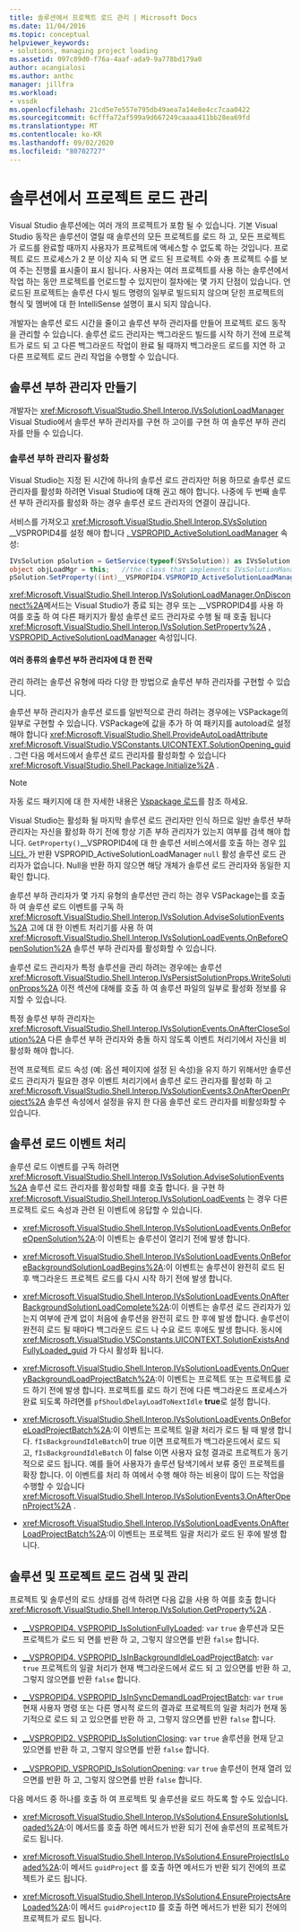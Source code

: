```yaml
---
title: 솔루션에서 프로젝트 로드 관리 | Microsoft Docs
ms.date: 11/04/2016
ms.topic: conceptual
helpviewer_keywords:
- solutions, managing project loading
ms.assetid: 097c89d0-f76a-4aaf-ada9-9a778bd179a0
author: acangialosi
ms.author: anthc
manager: jillfra
ms.workload:
- vssdk
ms.openlocfilehash: 21cd5e7e557e795db49aea7a14e8e4cc7caa0422
ms.sourcegitcommit: 6cfffa72af599a9d667249caaaa411bb28ea69fd
ms.translationtype: MT
ms.contentlocale: ko-KR
ms.lasthandoff: 09/02/2020
ms.locfileid: "80702727"
---
```

# <a name="manage-project-loading-in-a-solution"></a>솔루션에서 프로젝트 로드 관리
Visual Studio 솔루션에는 여러 개의 프로젝트가 포함 될 수 있습니다. 기본 Visual Studio 동작은 솔루션이 열릴 때 솔루션의 모든 프로젝트를 로드 하 고, 모든 프로젝트가 로드를 완료할 때까지 사용자가 프로젝트에 액세스할 수 없도록 하는 것입니다. 프로젝트 로드 프로세스가 2 분 이상 지속 되 면 로드 된 프로젝트 수와 총 프로젝트 수를 보여 주는 진행률 표시줄이 표시 됩니다. 사용자는 여러 프로젝트를 사용 하는 솔루션에서 작업 하는 동안 프로젝트를 언로드할 수 있지만이 절차에는 몇 가지 단점이 있습니다. 언로드된 프로젝트는 솔루션 다시 빌드 명령의 일부로 빌드되지 않으며 닫힌 프로젝트의 형식 및 멤버에 대 한 IntelliSense 설명이 표시 되지 않습니다.

 개발자는 솔루션 로드 시간을 줄이고 솔루션 부하 관리자를 만들어 프로젝트 로드 동작을 관리할 수 있습니다. 솔루션 로드 관리자는 백그라운드 빌드를 시작 하기 전에 프로젝트가 로드 되 고 다른 백그라운드 작업이 완료 될 때까지 백그라운드 로드를 지연 하 고 다른 프로젝트 로드 관리 작업을 수행할 수 있습니다.

## <a name="create-a-solution-load-manager"></a>솔루션 부하 관리자 만들기
 개발자는 <xref:Microsoft.VisualStudio.Shell.Interop.IVsSolutionLoadManager> Visual Studio에서 솔루션 부하 관리자를 구현 하 고이를 구현 하 여 솔루션 부하 관리자를 만들 수 있습니다.

### <a name="activate-a-solution-load-manager"></a>솔루션 부하 관리자 활성화
 Visual Studio는 지정 된 시간에 하나의 솔루션 로드 관리자만 허용 하므로 솔루션 로드 관리자를 활성화 하려면 Visual Studio에 대해 권고 해야 합니다. 나중에 두 번째 솔루션 부하 관리자를 활성화 하는 경우 솔루션 로드 관리자의 연결이 끊깁니다.

 서비스를 가져오고 <xref:Microsoft.VisualStudio.Shell.Interop.SVsSolution> __VSPROPID4를 설정 해야 합니다 [. VSPROPID_ActiveSolutionLoadManager](<xref:Microsoft.VisualStudio.Shell.Interop.__VSPROPID4.VSPROPID_ActiveSolutionLoadManager>) 속성:

```csharp
IVsSolution pSolution = GetService(typeof(SVsSolution)) as IVsSolution;
object objLoadMgr = this;   //the class that implements IVsSolutionManager
pSolution.SetProperty((int)__VSPROPID4.VSPROPID_ActiveSolutionLoadManager, objLoadMgr);
```

 <xref:Microsoft.VisualStudio.Shell.Interop.IVsSolutionLoadManager.OnDisconnect%2A>메서드는 Visual Studio가 종료 되는 경우 또는 __VSPROPID4를 사용 하 여를 호출 하 여 다른 패키지가 활성 솔루션 로드 관리자로 수행 될 때 호출 됩니다 <xref:Microsoft.VisualStudio.Shell.Interop.IVsSolution.SetProperty%2A> [. VSPROPID_ActiveSolutionLoadManager](<xref:Microsoft.VisualStudio.Shell.Interop.__VSPROPID4.VSPROPID_ActiveSolutionLoadManager>) 속성입니다.

#### <a name="strategies-for-different-kinds-of-solution-load-manager"></a>여러 종류의 솔루션 부하 관리자에 대 한 전략
 관리 하려는 솔루션 유형에 따라 다양 한 방법으로 솔루션 부하 관리자를 구현할 수 있습니다.

 솔루션 부하 관리자가 솔루션 로드를 일반적으로 관리 하려는 경우에는 VSPackage의 일부로 구현할 수 있습니다. VSPackage에 값을 추가 하 여 패키지를 autoload로 설정 해야 합니다 <xref:Microsoft.VisualStudio.Shell.ProvideAutoLoadAttribute> <xref:Microsoft.VisualStudio.VSConstants.UICONTEXT.SolutionOpening_guid> . 그런 다음 메서드에서 솔루션 로드 관리자를 활성화할 수 있습니다 <xref:Microsoft.VisualStudio.Shell.Package.Initialize%2A> .

> [!NOTE]
> 자동 로드 패키지에 대 한 자세한 내용은 [Vspackage 로드](../extensibility/loading-vspackages.md)를 참조 하세요.

 Visual Studio는 활성화 될 마지막 솔루션 로드 관리자만 인식 하므로 일반 솔루션 부하 관리자는 자신을 활성화 하기 전에 항상 기존 부하 관리자가 있는지 여부를 검색 해야 합니다. `GetProperty()`__VSPROPID4에 대 한 솔루션 서비스에서를 호출 하는 경우 [입니다. ](<xref:Microsoft.VisualStudio.Shell.Interop.__VSPROPID4.VSPROPID_ActiveSolutionLoadManager>)가 반환 VSPROPID_ActiveSolutionLoadManager `null` 활성 솔루션 로드 관리자가 없습니다. Null을 반환 하지 않으면 해당 개체가 솔루션 로드 관리자와 동일한 지 확인 합니다.

 솔루션 부하 관리자가 몇 가지 유형의 솔루션만 관리 하는 경우 VSPackage는를 호출 하 여 솔루션 로드 이벤트를 구독 하 <xref:Microsoft.VisualStudio.Shell.Interop.IVsSolution.AdviseSolutionEvents%2A> 고에 대 한 이벤트 처리기를 사용 하 여 <xref:Microsoft.VisualStudio.Shell.Interop.IVsSolutionLoadEvents.OnBeforeOpenSolution%2A> 솔루션 부하 관리자를 활성화할 수 있습니다.

 솔루션 로드 관리자가 특정 솔루션을 관리 하려는 경우에는 솔루션 <xref:Microsoft.VisualStudio.Shell.Interop.IVsPersistSolutionProps.WriteSolutionProps%2A> 이전 섹션에 대해를 호출 하 여 솔루션 파일의 일부로 활성화 정보를 유지할 수 있습니다.

 특정 솔루션 부하 관리자는 <xref:Microsoft.VisualStudio.Shell.Interop.IVsSolutionEvents.OnAfterCloseSolution%2A> 다른 솔루션 부하 관리자와 충돌 하지 않도록 이벤트 처리기에서 자신을 비활성화 해야 합니다.

 전역 프로젝트 로드 속성 (예: 옵션 페이지에 설정 된 속성)을 유지 하기 위해서만 솔루션 로드 관리자가 필요한 경우 이벤트 처리기에서 솔루션 로드 관리자를 활성화 하 고 <xref:Microsoft.VisualStudio.Shell.Interop.IVsSolutionEvents3.OnAfterOpenProject%2A> 솔루션 속성에서 설정을 유지 한 다음 솔루션 로드 관리자를 비활성화할 수 있습니다.

## <a name="handle-solution-load-events"></a>솔루션 로드 이벤트 처리
 솔루션 로드 이벤트를 구독 하려면 <xref:Microsoft.VisualStudio.Shell.Interop.IVsSolution.AdviseSolutionEvents%2A> 솔루션 로드 관리자를 활성화할 때를 호출 합니다. 을 구현 하 <xref:Microsoft.VisualStudio.Shell.Interop.IVsSolutionLoadEvents> 는 경우 다른 프로젝트 로드 속성과 관련 된 이벤트에 응답할 수 있습니다.

- <xref:Microsoft.VisualStudio.Shell.Interop.IVsSolutionLoadEvents.OnBeforeOpenSolution%2A>:이 이벤트는 솔루션이 열리기 전에 발생 합니다.

- <xref:Microsoft.VisualStudio.Shell.Interop.IVsSolutionLoadEvents.OnBeforeBackgroundSolutionLoadBegins%2A>:이 이벤트는 솔루션이 완전히 로드 된 후 백그라운드 프로젝트 로드를 다시 시작 하기 전에 발생 합니다.

- <xref:Microsoft.VisualStudio.Shell.Interop.IVsSolutionLoadEvents.OnAfterBackgroundSolutionLoadComplete%2A>:이 이벤트는 솔루션 로드 관리자가 있는지 여부에 관계 없이 처음에 솔루션을 완전히 로드 한 후에 발생 합니다. 솔루션이 완전히 로드 될 때마다 백그라운드 로드 나 수요 로드 후에도 발생 합니다. 동시에 <xref:Microsoft.VisualStudio.VSConstants.UICONTEXT.SolutionExistsAndFullyLoaded_guid> 가 다시 활성화 됩니다.

- <xref:Microsoft.VisualStudio.Shell.Interop.IVsSolutionLoadEvents.OnQueryBackgroundLoadProjectBatch%2A>:이 이벤트는 프로젝트 또는 프로젝트를 로드 하기 전에 발생 합니다. 프로젝트를 로드 하기 전에 다른 백그라운드 프로세스가 완료 되도록 하려면를 `pfShouldDelayLoadToNextIdle` **true**로 설정 합니다.

- <xref:Microsoft.VisualStudio.Shell.Interop.IVsSolutionLoadEvents.OnBeforeLoadProjectBatch%2A>:이 이벤트는 프로젝트 일괄 처리가 로드 될 때 발생 합니다. `fIsBackgroundIdleBatch`이 true 이면 프로젝트가 백그라운드에서 로드 되 고, `fIsBackgroundIdleBatch` 이 false 이면 사용자 요청 결과로 프로젝트가 동기적으로 로드 됩니다. 예를 들어 사용자가 솔루션 탐색기에서 보류 중인 프로젝트를 확장 합니다. 이 이벤트를 처리 하 여에서 수행 해야 하는 비용이 많이 드는 작업을 수행할 수 있습니다 <xref:Microsoft.VisualStudio.Shell.Interop.IVsSolutionEvents3.OnAfterOpenProject%2A> .

- <xref:Microsoft.VisualStudio.Shell.Interop.IVsSolutionLoadEvents.OnAfterLoadProjectBatch%2A>:이 이벤트는 프로젝트 일괄 처리가 로드 된 후에 발생 합니다.

## <a name="detect-and-manage-solution-and-project-loading"></a>솔루션 및 프로젝트 로드 검색 및 관리
 프로젝트 및 솔루션의 로드 상태를 검색 하려면 다음 값을 사용 하 여를 호출 합니다 <xref:Microsoft.VisualStudio.Shell.Interop.IVsSolution.GetProperty%2A> .

- [__VSPROPID4. VSPROPID_IsSolutionFullyLoaded](<xref:Microsoft.VisualStudio.Shell.Interop.__VSPROPID4.VSPROPID_IsSolutionFullyLoaded>): `var` `true` 솔루션과 모든 프로젝트가 로드 되 면를 반환 하 고, 그렇지 않으면를 반환 `false` 합니다.

- [__VSPROPID4. VSPROPID_IsInBackgroundIdleLoadProjectBatch](<xref:Microsoft.VisualStudio.Shell.Interop.__VSPROPID4.VSPROPID_IsInBackgroundIdleLoadProjectBatch>): `var` `true` 프로젝트의 일괄 처리가 현재 백그라운드에서 로드 되 고 있으면를 반환 하 고, 그렇지 않으면를 반환 `false` 합니다.

- [__VSPROPID4. VSPROPID_IsInSyncDemandLoadProjectBatch](<xref:Microsoft.VisualStudio.Shell.Interop.__VSPROPID4.VSPROPID_IsInSyncDemandLoadProjectBatch>): `var` `true` 현재 사용자 명령 또는 다른 명시적 로드의 결과로 프로젝트의 일괄 처리가 현재 동기적으로 로드 되 고 있으면를 반환 하 고, 그렇지 않으면를 반환 `false` 합니다.

- [__VSPROPID2. VSPROPID_IsSolutionClosing](<xref:Microsoft.VisualStudio.Shell.Interop.__VSPROPID2.VSPROPID_IsSolutionClosing>): `var` `true` 솔루션을 현재 닫고 있으면를 반환 하 고, 그렇지 않으면를 반환 `false` 합니다.

- [__VSPROPID. VSPROPID_IsSolutionOpening](<xref:Microsoft.VisualStudio.Shell.Interop.__VSPROPID.VSPROPID_IsSolutionOpening>): `var` `true` 솔루션이 현재 열려 있으면를 반환 하 고, 그렇지 않으면를 반환 `false` 합니다.

다음 메서드 중 하나를 호출 하 여 프로젝트 및 솔루션을 로드 하도록 할 수도 있습니다.

- <xref:Microsoft.VisualStudio.Shell.Interop.IVsSolution4.EnsureSolutionIsLoaded%2A>:이 메서드를 호출 하면 메서드가 반환 되기 전에 솔루션의 프로젝트가 로드 됩니다.

- <xref:Microsoft.VisualStudio.Shell.Interop.IVsSolution4.EnsureProjectIsLoaded%2A>:이 메서드 `guidProject` 를 호출 하면 메서드가 반환 되기 전에의 프로젝트가 로드 됩니다.

- <xref:Microsoft.VisualStudio.Shell.Interop.IVsSolution4.EnsureProjectsAreLoaded%2A>:이 메서드 `guidProjectID` 를 호출 하면 메서드가 반환 되기 전에의 프로젝트가 로드 됩니다.
